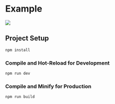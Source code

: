 # Example

![](https://repository-images.githubusercontent.com/544117503/a3559904-acac-49fb-bc99-d7f113a650da)

## Project Setup

```sh
npm install
```

### Compile and Hot-Reload for Development

```sh
npm run dev
```

### Compile and Minify for Production

```sh
npm run build
```
